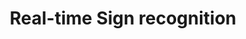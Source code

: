 ---
layout: page
title: Real-time Sign recognition
description: A real-time sign recognition application based on Python and PyTorch.
img: assets/img/asl.png
github: https://github.com/dogsc729/Sign-Recognition
importance: 1
category: Course Work
---